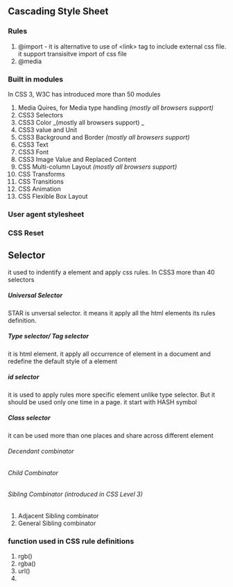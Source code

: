 ## Cascading Style Sheet

### Rules

1. @import - it is alternative to use of &lt;link&gt; tag to include external css file. it support transisitve import of css file
2. @media

### Built in modules

In CSS 3, W3C has introduced more than 50 modules

1. Media Quires, for Media type handling  _\(mostly all browsers support\)_ 
2. CSS3 Selectors
3. CSS3 Color _\(mostly all browsers support\) _
4. CSS3 value and Unit
5. CSS3 Background and Border _\(mostly all browsers support\)_
6. CSS3 Text
7. CSS3 Font
8. CSS3 Image Value and Replaced Content
9. CSS Multi-column Layout  _\(mostly all browsers support\)_ 
10. CSS Transforms
11. CSS Transitions
12. CSS Animation
13. CSS Flexible Box Layout

### User agent stylesheet

### CSS Reset

## Selector

it used to indentify a element and apply css rules. In CSS3 more than 40 selectors

##### Universal Selector

STAR is unversal selector. it means it apply all the html elements its rules definition.

##### Type selector\/ Tag selector

it is html element. it apply all occurrence of element in a document and redefine the default style of a element

##### id selector

it is used to apply rules more specific element unlike type selector. But it should be used only one time in a page. it start with HASH symbol

##### Class selector

it can be used more than one places and share across different element

###### Decendant combinator

###### Child Combinator

###### Sibling Combinator \(introduced in CSS Level 3\)

1. Adjacent Sibling combinator
2. General Sibling combinator

### function used in CSS rule definitions

1. rgb\(\)
2. rgba\(\)
3. url\(\)
4. 

